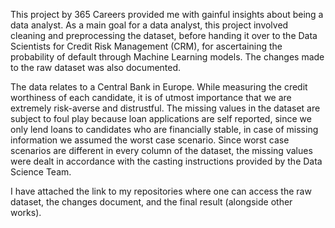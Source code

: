 This project by 365 Careers provided me with gainful insights about being a data analyst. As a main goal for a data analyst, this project involved cleaning and preprocessing the dataset, before handing it over to the Data Scientists for Credit Risk Management (CRM), for ascertaining the probability of default through Machine Learning models. The changes made to the raw dataset was also documented.

The data relates to a Central Bank in Europe.
While measuring the credit worthiness of each candidate, it is of utmost importance that we are extremely risk-averse and distrustful. The missing values in the dataset are subject to foul play because loan applications are self reported, since we only lend loans to candidates who are financially stable, in case of missing information we assumed the worst case scenario. Since worst case scenarios are different in every column of the dataset, the missing values were dealt in accordance with the casting instructions provided by the Data Science Team.

I have attached the link to my repositories where one can access the raw dataset, the changes document, and the final result (alongside other works).

